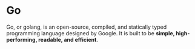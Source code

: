 # Go

Go, or golang, is an open-source, compiled, and statically typed programming language designed by Google. It is built to be **simple, high-performing, readable, and efficient**.